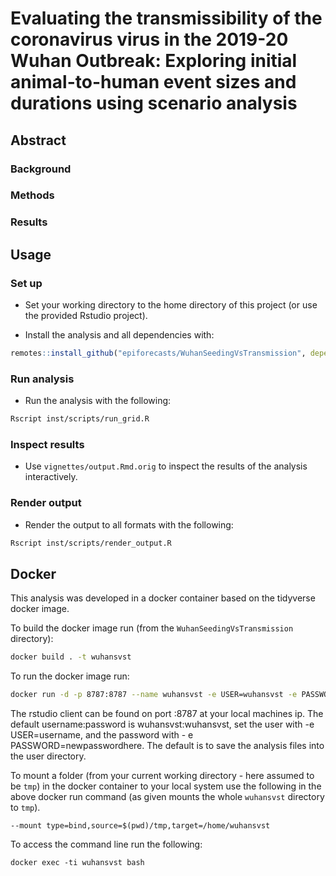 # Evaluating the transmissibility of the coronavirus virus in the 2019-20 Wuhan Outbreak: Exploring initial animal-to-human event sizes and durations using scenario analysis

## Abstract

### Background

### Methods

### Results


## Usage

### Set up

* Set your working directory to the home directory of this project (or use the provided Rstudio project).

* Install the analysis and all dependencies with: 

```r
remotes::install_github("epiforecasts/WuhanSeedingVsTransmission", dependencies = TRUE)
```

### Run analysis

* Run the analysis with the following:

```bash
Rscript inst/scripts/run_grid.R
```


### Inspect results

* Use `vignettes/output.Rmd.orig` to inspect the results of the analysis interactively.


### Render output

* Render the output to all formats with the following:

```bash
Rscript inst/scripts/render_output.R
```

## Docker


This analysis was developed in a docker container based on the tidyverse docker image. 

To build the docker image run (from the `WuhanSeedingVsTransmission` directory):

```bash
docker build . -t wuhansvst
```

To run the docker image run:

```bash
docker run -d -p 8787:8787 --name wuhansvst -e USER=wuhansvst -e PASSWORD=wuhansvst wuhansvst
```

The rstudio client can be found on port :8787 at your local machines ip. The default username:password is wuhansvst:wuhansvst, set the user with -e USER=username, and the password with - e PASSWORD=newpasswordhere. The default is to save the analysis files into the user directory.

To mount a folder (from your current working directory - here assumed to be `tmp`) in the docker container to your local system use the following in the above docker run command (as given mounts the whole `wuhansvst` directory to `tmp`).

```{bash, eval = FALSE}
--mount type=bind,source=$(pwd)/tmp,target=/home/wuhansvst
```

To access the command line run the following:

```{bash, eval = FALSE}
docker exec -ti wuhansvst bash
```